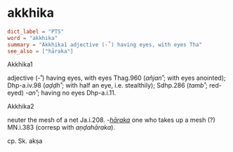 # akkhika

``` toml
dict_label = "PTS"
word = "akkhika"
summary = "Akkhika1 adjective (-˚) having eyes, with eyes Tha"
see_also = ["hāraka"]
```

Akkhika1

adjective (\-˚) having eyes, with eyes Thag.960 (*añjan˚*; with eyes anointed); Dhp\-a.iv.98 (*aḍḍh˚*; with half an eye, i.e. stealthily); Sdhp.286 (*tamb˚*; red\-eyed) *\-an˚*; having no eyes Dhp\-a.i.11.

Akkhika2

neuter the mesh of a net Ja.i.208. *\-[hāraka](hāraka.md)* one who takes up a mesh (?) MN.i.383 (corresp with *aṇḍahāraka*).

cp. Sk. akṣa


